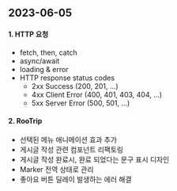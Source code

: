 ## 2023-06-05

#### 1. HTTP 요청
- fetch, then, catch
- async/await
- loading & error
- HTTP response status codes
   - 2xx Success (200, 201, ...)
   - 4xx Client Error (400, 401, 403, 404, ...)
   - 5xx Server Error (500, 501, ...)

#### 2. RooTrip
- 선택된 메뉴 애니메이션 효과 추가
- 게시글 작성 관련 컴포넌트 리팩토링
- 게시글 작성 완료시, 완료 되었다는 문구 표시 디자인
- Marker 전역 상태로 관리
- 좋아요 버튼 딜레이 발생하는 에러 해결
